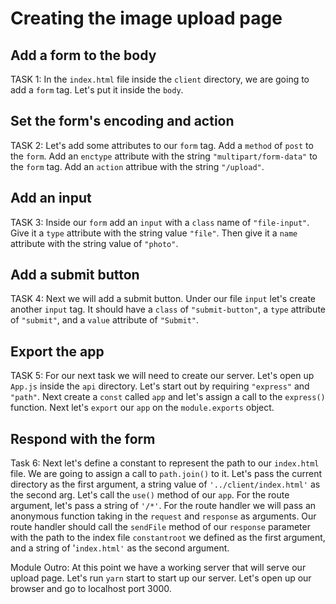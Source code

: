 # Creating the image upload page

## Add a form to the body
TASK 1:
In the `index.html` file inside the `client` directory, we are going to add a `form` tag. Let's put it inside the `body`.

## Set the form's encoding and action
TASK 2:
Let's add some attributes to our `form` tag. Add a `method` of `post` to the `form`. Add an `enctype` attribute with the string `"multipart/form-data"` to the `form` tag. Add an `action` attribue with the string `"/upload"`. 

## Add an input
TASK 3:
Inside our `form` add an `input` with a `class` name of `"file-input"`. Give it a `type` attribute with the string value `"file"`.
Then give it a `name` attribute with the string value of `"photo"`.

## Add a submit button
TASK 4:
Next we will add a submit button. Under our file `input` let's create another `input` tag.
It should have a `class` of `"submit-button"`, a `type` attribute of `"submit"`, and a `value` attribute of `"Submit"`.

## Export the app
TASK 5:
For our next task we will need to create our server. Let's open up `App.js` inside the `api` directory.
Let's start out by requiring `"express"` and `"path"`. Next create a `const` called `app` and let's assign a call to the `express()` function. Next let's `export` our `app` on the `module.exports` object.

## Respond with the form
Task 6:
Next let's define a constant to represent the path to our `index.html` file. We are going to assign a call to `path.join()` to it. Let's pass the current directory as the first argument, a string value of `'../client/index.html'` as the second arg.
Let's call the `use()` method of our `app`. For the route argument, let's pass a string of `'/*'`. 
For the route handler we will pass an anonymous function taking in the `request` and `response` as arguments.
Our route handler should call the `sendFile` method of our `response` parameter with the path to the index file `constantroot` we defined as the first argument, and a string of '`index.html'` as the second argument.

Module Outro:
At this point we have a working server that will serve our upload page.
Let's run `yarn` start to start up our server. Let's open up our browser and go to localhost port 3000.
